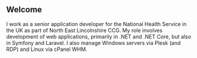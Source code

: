 ## Welcome

I work as a senior application developer for the National Health Service in the UK as part of North East Lincolnshire CCG.
My role involves development of web applications, primarily in .NET and .NET Core, but also in Symfony and Laravel.
I also manage Windows servers via Plesk (and RDP) and Linux via cPanel WHM.
